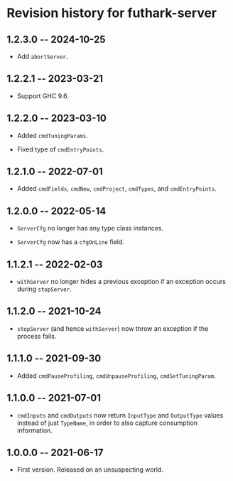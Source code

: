 # Revision history for futhark-server

## 1.2.3.0 -- 2024-10-25

* Add `abortServer`.

## 1.2.2.1 -- 2023-03-21

* Support GHC 9.6.

## 1.2.2.0 -- 2023-03-10

* Added `cmdTuningParams`.

* Fixed type of `cmdEntryPoints`.

## 1.2.1.0 -- 2022-07-01

* Added `cmdFields`, `cmdNew`, `cmdProject`, `cmdTypes`, and `cmdEntryPoints`.

## 1.2.0.0 -- 2022-05-14

* `ServerCfg` no longer has any type class instances.

* `ServerCfg` now has a `cfgOnLine` field.

## 1.1.2.1 -- 2022-02-03

* `withServer` no longer hides a previous exception if an exception
  occurs during `stopServer`.

## 1.1.2.0 -- 2021-10-24

* `stopServer` (and hence `withServer`) now throw an exception if the
  process fails.

## 1.1.1.0 -- 2021-09-30

* Added `cmdPauseProfiling`, `cmdUnpauseProfiling`, `cmdSetTuningParam`.

## 1.1.0.0 -- 2021-07-01

* `cmdInputs` and `cmdOutputs` now return `InputType` and `OutputType`
  values instead of just `TypeName`, in order to also capture
  consumption information.

## 1.0.0.0 -- 2021-06-17

* First version. Released on an unsuspecting world.
